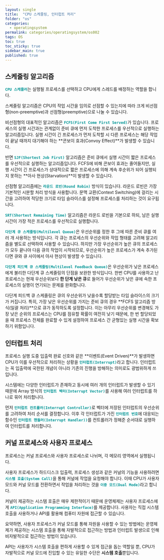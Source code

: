 ```yaml
---
layout: single
title:  "CPU 스케줄링, 인터럽트 처리"
folder: "os"
categories:
  - operatingsystem
permalink: categories/operatingsystem/os002
tags: OS
toc: true
toc_sticky: true
sidebar_main: true
published: true
---
```


## 스케줄링 알고리즘
<span style="color: rgb(3, 150, 150); font-weight: bold;">`CPU 스케줄러`</span>는 실행될 프로세스를 선택하고 CPU에게 스레드를 배정하는 역할을 합니다.

스케줄링 알고리즘은 CPU의 작업 시간을 임의로 선점할 수 있는지에 따라 크게 비선점형(non-preemptive)과 선점형(preemptive)으로 나눌 수 있습니다.

비선점형의 대표적인 알고리즘은 <span style="color: rgb(3, 150, 150); font-weight: bold;">`FCFS(First Come First Served)`</span>가 있습니다. 프로세스의 실행 시간과는 관계없이 준비 큐에 먼저 도착한 프로세스를 우선적으로 실행하는 알고리즘입니다. 실행 시간이 긴 프로세스가 먼저 도착할 시 다른 프로세스는 해당 작업이 끝날 때까지 대기해야 하는 **콘보이 효과(Convoy Effect)**가 발생할 수 있습니다.

반면 <span style="color: rgb(3, 150, 150); font-weight: bold;">`SJF(Shortest Job First)`</span> 알고리즘은 준비 큐에서 실행 시간이 짧은 프로세스를 우선적으로 실행하는 알고리즘입니다. FCFS에 비해 콘보이 효과는 줄어들지만, 실행 시간이 긴 프로세스가 상대적으로 짧은 프로세스에 의해 계속 후순위가 되어 실행되지 못하는 **아사 현상(Starvation)**이 발생할 수 있습니다.

선점형 알고리즘에는 <span style="color: rgb(3, 150, 150); font-weight: bold;">`라운드 로빈(Round Robin)`</span> 방식이 있습니다. 라운드 로빈은 가장 기본적인 시분할 처리 방식을 사용합니다. 문맥 교환(Context Switching)에 걸리는 시간을 고려하여 적당한 크기로 타임 슬라이스를 설정해 프로세스를 처리하는 것이 요구됩니다.

<span style="color: rgb(3, 150, 150); font-weight: bold;">`SRT(Shortest Remaining Time)`</span> 알고리즘은 라운드 로빈을 기본으로 하되, 남은 실행 시간이 가장 적은 프로세스를 우선적으로 실행합니다.

<span style="color: rgb(3, 150, 150); font-weight: bold;">`다단계 큐 스케줄링(Multilevel Queue)`</span>은 우선순위를 정한 후 그에 따른 준비 큐를 여러 개 사용하는 방식입니다. 각 큐는 프로세스의 우선순위와 작업 형태를 고려해 알고리즘을 별도로 선택하여 사용할 수 있습니다. 하지만 가장 우선순위가 높은 큐의 프로세스가 모두 끝나야 다음 큐의 작업이 시작되므로, 우선순위가 높은 프로세스가 계속 추가된다면 큐와 큐 사이에서 아사 현상이 발생할 수 있습니다.

<span style="color: rgb(3, 150, 150); font-weight: bold;">`다단계 피드백 큐 스케줄링(Multilevel Feedback Queue)`</span>은 우선순위가 낮은 프로세스에게 불리한 다단계 큐 스케줄링의 단점을 보완한 방식입니다. 한번 CPU를 사용하고 난 프로세스는 현재 우선순위보다 **한 단계 낮은 큐**로 들어가 우선순위가 낮은 큐에 속한 프로세스의 실행이 연기되는 문제를 완화합니다.

다단계 피드백 큐 스케줄링은 큐의 우선순위가 낮을수록 할당받는 타임 슬라이스의 크기가 커집니다. 특히, 가장 낮은 우선순위를 가지는 준비 큐의 경우 **FCFS 알고리즘 방식(일괄 처리)**으로 큐가 동작하도록 설정합니다. 이는 아무리 우선순위를 변경해도 가장 낮은 순위의 프로세스는 CPU를 점유할 확률이 여전히 낮기 때문에, 한 번 할당되었을 때 프로세스 전체를 완료할 수 있게 설정하여 프로세스 간 균형있는 실행 시간을 확보하기 위함입니다.

## 인터럽트 처리
프로세스 실행 도중 입출력 완료 신호와 같은 **이벤트(Event Driven)**가 발생하면 CPU가 이를 우선적으로 처리하는 상황을 <span style="color: rgb(3, 150, 150); font-weight: bold;">`인터럽트(Interrupt)`</span>라고 합니다. 인터럽트는 꼭 입출력에 국한된 개념이 아니라 기존의 진행을 방해하는 의미로도 광범위하게 쓰입니다.

시스템에는 다양한 인터럽트가 존재하고 동시에 여러 개의 인터럽트가 발생할 수 있기 때문에 Array 방식의 <span style="color: rgb(3, 150, 150); font-weight: bold;">`인터럽트 벡터(Interrupt Vector)`</span>를 사용해 여러 인터럽트를 하나로 묶어 처리합니다.

먼저 <span style="color: rgb(3, 150, 150); font-weight: bold;">`인터럽트 컨트롤러(Interrupt Controller)`</span>로 벡터에 저장된 인터럽트의 우선순위를 고려하여 처리 순서를 결정합니다. 이후 각 인터럽트가 가진 <span style="color: rgb(3, 150, 150); font-weight: bold;">`인터럽트 번호`</span>에 대응되는 함수인 <span style="color: rgb(3, 150, 150); font-weight: bold;">`인터럽트 핸들러(Interrupt Handler))`</span>를 컨트롤러가 정해준 순서대로 실행하여 인터럽트를 처리합니다.

## 커널 프로세스와 사용자 프로세스
프로세스는 커널 프로세스와 사용자 프로세스로 나뉘며, 각 메모리 영역에서 실행됩니다.

사용자 프로세스가 하드디스크 입출력, 프로세스 생성과 같은 커널의 기능을 사용하려면 <span style="color: rgb(3, 150, 150); font-weight: bold;">`시스템 호출(System Call)`</span>을 통해 커널에 작업을 요청해야 합니다. 이때 CPU가 사용자 모드와 커널 모드를 전환하면서 작업을 처리하는 것을 <span style="color: rgb(3, 150, 150); font-weight: bold;">`이중 모드(Dual Mode)`</span>라고 합니다.

커널이 제공하는 시스템 호출은 매우 제한적이기 때문에 운영체제는 사용자 프로세스에게 <span style="color: rgb(3, 150, 150); font-weight: bold;">`API(Application Programming Interface)`</span>를 제공합니다. 사용자는 직접 시스템 호출을 사용하거나 API를 활용해 컴퓨터 자원에 접근할 수 있습니다.

요약하면, 사용자 프로세스가 커널 모드를 통해 자원을 사용할 수 있는 방법에는 운영체제가 제공하는 시스템 호출을 통해 자발적으로 접근하는 방법과 인터럽트 발생으로 인해 비자발적으로 접근하는 방법이 있습니다.

API는 사용자가 시스템 호출을 편하게 사용할 수 있게 접근을 돕는 역할일 뿐, CPU가 자발적으로 커널 모드에 진입할 수 있는 유일한 수단은 **시스템 호출**뿐입니다.
